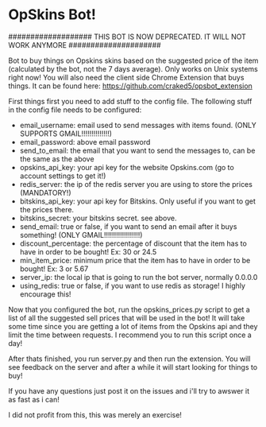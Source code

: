 # OpSkins Bot!

################### THIS BOT IS NOW DEPRECATED. IT WILL NOT WORK ANYMORE #####################

Bot to buy things on Opskins skins based on the suggested price of the item (calculated by the bot, not the 7 days average).
Only works on Unix systems right now!
You will also need the client side Chrome Extension that buys things.
It can be found here: https://github.com/craked5/opsbot_extension

First things first you need to add stuff to the config file.
The following stuff in the config file needs to be configured:

- email_username: email used to send messages with items found. (ONLY SUPPORTS GMAIL!!!!!!!!!!!!!!)
- email_password: above email password
- send_to_email: the email that you want to send the messages to, can be the same as the above
- opskins_api_key: your api key for the website Opskins.com (go to account settings to get it!)
- redis_server: the ip of the redis server you are using to store the prices (MANDATORY!)
- bitskins_api_key: your api key for Bitskins. Only useful if you want to get the prices there.
- bitskins_secret: your bitskins secret. see above.
- send_email: true or false, if you want to send an email after it buys something! (ONLY GMAIL!!!!!!!!!!!!!!!!!!)
- discount_percentage: the percentage of discount that the item has to have in order to be bought! Ex: 30 or 24.5
- min_item_price: minimum price that the item has to have in order to be bought! Ex: 3 or 5.67
- server_ip: the local ip that is going to run the bot server, normally 0.0.0.0
- using_redis: true or false, if you want to use redis as storage! I highly encourage this!

Now that you configured the bot, run the opskins_prices.py script to get a list of all the suggested sell prices that will be used in the bot! It will take some time since you are getting a lot of items from the Opskins api and they limit the time between requests. I recommend you to run this script once a day!

After thats finished, you run server.py and then run the extension. You will see feedback on the server and after a while it will start looking for things to buy!

If you have any questions just post it on the issues and i'll try to awswer it as fast as i can!

I did not profit from this, this was merely an exercise!
